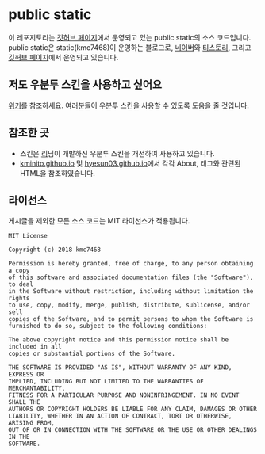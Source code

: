 # public static
이 레포지토리는 [깃허브 페이지](https://kmc7468.github.io)에서 운영되고 있는 public static의 소스 코드입니다. public static은 static(kmc7468)이 운영하는 블로그로, [네이버](https://blog.naver.com/kmc7468)와 [티스토리](http://kmc7468.tistory.com), 그리고 [깃허브 페이지](https://kmc7468.github.io)에서 운영되고 있습니다.
## 저도 우분투 스킨을 사용하고 싶어요
[위키](https://github.com/kmc7468/kmc7468.github.io/wiki)를 참조하세요. 여러분들이 우분투 스킨을 사용할 수 있도록 도움을 줄 것입니다.
## 참조한 곳
- 스킨은 [리](https://github.com/Lee0701)님이 개발하신 우분투 스킨을 개선하여 사용하고 있습니다.
- [kminito.github.io](https://github.com/kminito/kminito.github.io) 및 [hyesun03.github.io](https://github.com/hyesun03/hyesun03.github.io)에서 각각 About, 태그와 관련된 HTML을 참조하였습니다.
## 라이선스
게시글을 제외한 모든 소스 코드는 MIT 라이선스가 적용됩니다.
```
MIT License

Copyright (c) 2018 kmc7468

Permission is hereby granted, free of charge, to any person obtaining a copy
of this software and associated documentation files (the "Software"), to deal
in the Software without restriction, including without limitation the rights
to use, copy, modify, merge, publish, distribute, sublicense, and/or sell
copies of the Software, and to permit persons to whom the Software is
furnished to do so, subject to the following conditions:

The above copyright notice and this permission notice shall be included in all
copies or substantial portions of the Software.

THE SOFTWARE IS PROVIDED "AS IS", WITHOUT WARRANTY OF ANY KIND, EXPRESS OR
IMPLIED, INCLUDING BUT NOT LIMITED TO THE WARRANTIES OF MERCHANTABILITY,
FITNESS FOR A PARTICULAR PURPOSE AND NONINFRINGEMENT. IN NO EVENT SHALL THE
AUTHORS OR COPYRIGHT HOLDERS BE LIABLE FOR ANY CLAIM, DAMAGES OR OTHER
LIABILITY, WHETHER IN AN ACTION OF CONTRACT, TORT OR OTHERWISE, ARISING FROM,
OUT OF OR IN CONNECTION WITH THE SOFTWARE OR THE USE OR OTHER DEALINGS IN THE
SOFTWARE.
```